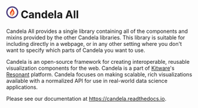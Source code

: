 # ![](docs/static/favicon.png) Candela All

Candela All provides a single library containing all of the components and
mixins provided by the other Candela libraries. This library is suitable for
including directly in a webpage, or in any other setting where you don't want to
specify which parts of Candela you want to use.

Candela is an open-source framework for creating interoperable, reusable
visualization components for the web. Candela is a part of
[Kitware](http://www.kitware.com)'s [Resonant](http://resonant.kitware.com)
platform. Candela focuses on making scalable, rich visualizations available with
a normalized API for use in real-world data science applications.

Please see our documentation at https://candela.readthedocs.io.
